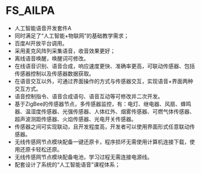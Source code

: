 # FS_AILPA
- 人工智能语音开发套件A
- 同时满足了“人工智能+物联网”的基础教学需求；
- 百度AI开放平台调用。
- 采用麦克风阵列采集语音，收音效果更好；
- 离线语音唤醒，唤醒词可修改。
- 在线语音识别、语音合成，响应速度更快、准确率更高，可联动传感器、包括传感器控制以及传感器数据获取。
- 在语音交互以外，可通过界面操作的方式与传感器交互，实现语音+界面两种交互方式。
- 语音控制指令、语音合成语句、语音互动等可修改并二次开发。
- 基于ZigBee的传感器节点，多传感器监控，有：电灯、继电器、风扇、蜂鸣器、温湿度传感器、光强传感器、人体红外、烟雾传感器、可燃气体传感器、超声波测距传感器、火焰传感器、光电开关传感器。
- 传感器之间可实现联动，且开发程度高，开发者可以使用界面形式任意联动传感器。
- 无线传感网节点模块配备一键还原卡，程序损坏无需使用计算机连接下载，使用还原卡轻松还原。
- 无线传感网节点模块配备电池，学习过程无需连接电源线。
- 配套设计了系统的“人工智能语音”课程体系；
